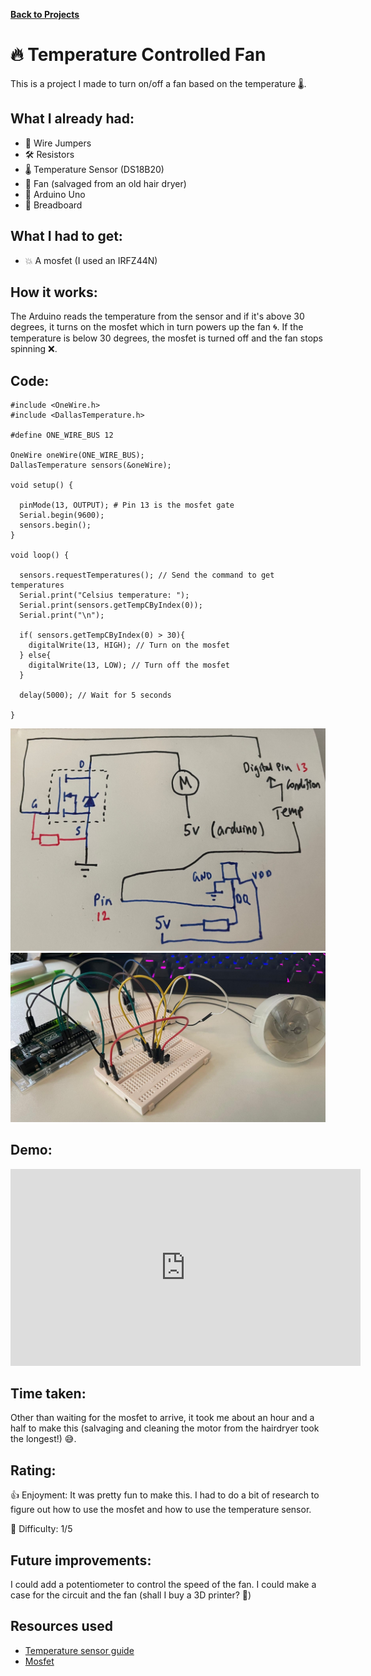 [__Back to Projects__](projects.md)

# 🔥 Temperature Controlled Fan

This is a project I made to turn on/off a fan based on the temperature 🌡️.

## What I already had:
- 🧵 Wire Jumpers
- 🛠️ Resistors
- 🌡️ Temperature Sensor (DS18B20)
- 💨 Fan (salvaged from an old hair dryer)
- 🤖 Arduino Uno
- 🍞 Breadboard

## What I had to get:
- 💥 A mosfet (I used an IRFZ44N)

## How it works:

The Arduino reads the temperature from the sensor and if it's above 30 degrees, it turns on the mosfet which in turn powers up the fan 🌀. If the temperature is below 30 degrees, the mosfet is turned off and the fan stops spinning ❌.

## Code:

```
#include <OneWire.h>
#include <DallasTemperature.h>

#define ONE_WIRE_BUS 12

OneWire oneWire(ONE_WIRE_BUS);
DallasTemperature sensors(&oneWire);

void setup() {
  
  pinMode(13, OUTPUT); # Pin 13 is the mosfet gate
  Serial.begin(9600);
  sensors.begin();
}

void loop() {

  sensors.requestTemperatures(); // Send the command to get temperatures
  Serial.print("Celsius temperature: ");
  Serial.print(sensors.getTempCByIndex(0)); 
  Serial.print("\n");

  if( sensors.getTempCByIndex(0) > 30){
    digitalWrite(13, HIGH); // Turn on the mosfet
  } else{ 
    digitalWrite(13, LOW); // Turn off the mosfet
  }

  delay(5000); // Wait for 5 seconds

}

```
![image](../../assets/pics/temp_fan_schematic.jpeg)
![image](../../assets/pics/temp_fan_circuit.jpeg)

## Demo:

<iframe width="560" height="315" src="https://www.youtube.com/embed/KIM-IGIcUgY" title="YouTube video player" frameborder="0" allow="accelerometer; autoplay; clipboard-write; encrypted-media; gyroscope; picture-in-picture; web-share" allowfullscreen></iframe>

## Time taken:

Other than waiting for the mosfet to arrive, it took me about an hour and a half to make this (salvaging and cleaning the motor from the hairdryer took the longest!) 😅.

## Rating:

👍 Enjoyment: It was pretty fun to make this. I had to do a bit of research to figure out how to use the mosfet and how to use the temperature sensor.

💪 Difficulty: 1/5

## Future improvements:

I could add a potentiometer to control the speed of the fan.
I could make a case for the circuit and the fan (shall I buy a 3D printer? 🤔)

## Resources used
- [Temperature sensor guide](https://randomnerdtutorials.com/guide-for-ds18b20-temperature-sensor-with-arduino/)
- [Mosfet](https://images.theengineeringprojects.com/image/webp/2017/09/Introduction-to-IRFZ44N_3.png.webp?ssl=1)
